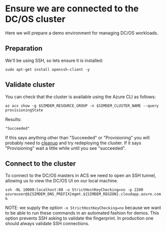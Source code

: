 # Ensure we are connected to the DC/OS cluster

Here we will prepare a demo environment for managing DC/OS workloads.

## Preparation

We'll be using SSH, so lets ensure it is installed:

```
sudo apt-get install openssh-client -y
```

## Validate cluster

You can check that the cluster is available using the Azure CLI as
follows:

```
az acs show -g $SIMDEM_RESOURCE_GROUP -n $SIMDEM_CLUSTER_NAME --query provisioningState
```

Results:

```
"Succeeded"
```

If this says anything other than "Succeeded" or "Provisioning" you
will probably need to [cleanup](../delete_cluster/script.md) and try
redeploying the cluster. If it says "Provisioning" wait a little while
until you see "succeeded".

## Connect to the cluster

To connect to the DC/OS masters in ACS we need to open an SSH tunnel,
allowing us to view the DC/OS UI on our local machine.

```
ssh -NL 10000:localhost:80 -o StrictHostKeyChecking=no -p 2200 azureuser@${SIMDEM_DNS_PREFIX}mgmt.${SIMDEM_REGION}.cloudapp.azure.com &
```

NOTE: we supply the option `-o StrictHostKeyChecking=no` because we
want to be able to run these commands in an automated fashion for
demos. This option prevents SSH asking to validate the fingerprint. In
production one should always validate SSH connections.

